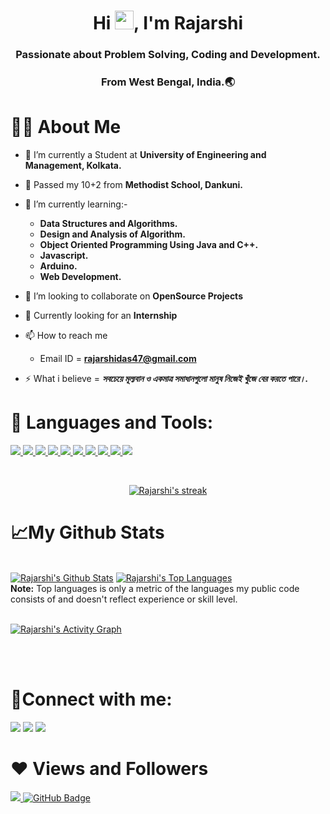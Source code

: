 <h1 align="center">Hi <img src="https://raw.githubusercontent.com/MartinHeinz/MartinHeinz/master/wave.gif" width="30px">, I'm Rajarshi</h1>
<h3 align="center">Passionate about Problem Solving, Coding and Development.</h3>
<h3 align="center">From West Bengal, India.🌏</h3>


# 🙋‍♂️ About Me

- 🔭 I’m currently a Student at **University of Engineering and Management, Kolkata.**
- 🔭 Passed my 10+2 from **Methodist School, Dankuni.**

- 🌱 I’m currently learning:-
  -  **Data Structures and Algorithms.**
  -  **Design and Analysis of Algorithm.**
  -  **Object Oriented Programming Using Java and C++.**
  -  **Javascript.**
  -  **Arduino.**
  -  **Web Development.**

- 👯 I’m looking to collaborate on **OpenSource Projects**
- 👯 Currently looking for an **Internship**


- 📫 How to reach me 
  - Email ID = **rajarshidas47@gmail.com**
  <!-- - Phone Number = **8620864850** -->

- ⚡ What i believe =  ***সবচেয়ে মূল্যবান ও একমাত্র সমাধানগুলো মানুষ নিজেই খুঁজে বের করতে পারে।.***

# 🚀 Languages and Tools:

<p align="left"> 
    <a href="https://www.cprogramming.com/" target="_blank"> <img src="https://img.icons8.com/color/48/000000/c-programming.png"/> </a>
    <a href="https://www.java.com" target="_blank"> <img src="https://img.icons8.com/color/48/000000/java-coffee-cup-logo.png"/> </a>
    <a href="https://www.cprogramming.com/" target="_blank"> <img src="https://img.icons8.com/color/48/000000/c-plus-plus-logo.png"/> </a>
    <!-- <a href="https://spring.io/projects/spring-boot" target="_blank"> <img src="https://img.icons8.com/color/48/000000/spring-logo.png"/> </a>  -->
    <a href="https://developer.mozilla.org/en-US/docs/Web/JavaScript" target="_blank"> <img src="https://img.icons8.com/color/48/000000/javascript.png"/> </a> 
    <a href="https://www.w3.org/html/" target="_blank"> <img src="https://img.icons8.com/color/48/000000/html-5.png"/> </a> 
    <a href="https://www.w3schools.com/css/" target="_blank"> <img src="https://img.icons8.com/color/48/000000/css3.png"/> </a> 
    <a href="https://getbootstrap.com" target="_blank"> <img src="https://img.icons8.com/color/48/000000/bootstrap.png"/> </a> 
    <a href="https://www.python.org" target="_blank"> <img src="https://img.icons8.com/color/48/000000/python.png"/> </a> 
    <!-- <a style="padding-right:8px;" href="https://nodejs.org" target="_blank"> <img src="https://img.icons8.com/color/48/000000/nodejs.png"/> </a>  -->
    <!-- <a style="padding-right:8px;" href="https://www.mysql.com/" target="_blank"> <img src="https://img.icons8.com/fluent/50/000000/mysql-logo.png"/> </a> -->
    <!-- <a href="https://www.mongodb.com/" target="_blank"> <img src="https://raw.githubusercontent.com/devicons/devicon/master/icons/mongodb/mongodb-original-wordmark.svg" alt="mongodb" width="48" height="48"/> </a>  -->
    <!-- <a href="https://firebase.google.com/" target="_blank"> <img src="https://img.icons8.com/color/48/000000/firebase.png"/> </a>  -->
    <!-- <a href="https://postman.com" target="_blank"> <img src="https://www.vectorlogo.zone/logos/getpostman/getpostman-icon.svg" alt="postman" width="45" height="45"/> </a>    -->
    <a href="https://git-scm.com/" target="_blank"> <img src="https://img.icons8.com/color/48/000000/git.png"/> </a> 
    <a href="https://www.cloudskillsboost.google/public_profiles/28370d5a-0b71-4a2a-831e-a7a47ca0467b" target="_blank"> <img src="https://img.icons8.com/color/48/000000/google-cloud.png"/> </a> 
    <!-- <a href="https://www.jenkins.io" target="_blank"> <img src="https://www.vectorlogo.zone/logos/jenkins/jenkins-icon.svg" alt="jenkins" width="48" height="48"/> </a>  -->
    <!-- <a href="https://redux.js.org" target="_blank"> <img src="https://img.icons8.com/color/48/000000/redux.png"/> </a> -->
    <!-- <a href="https://expressjs.com" target="_blank"> <img src="https://raw.githubusercontent.com/devicons/devicon/master/icons/express/express-original-wordmark.svg" alt="express" width="40" height="40"/> </a> -->
</p>


<br/>

<p align="center">
    <a href="https://github.com/RajarshiCode/github-readme-streak-stats">
        <img title="🔥 Get streak stats for your profile at git.io/streak-stats" alt="Rajarshi's streak" src="https://github-readme-streak-stats.herokuapp.com/?user=RajarshiCode&theme=black-ice&hide_border=true&stroke=0000&background=060A0CD0"/>
    </a>
</p>

# 📈My Github Stats

  <br/>
    <a href="https://github.com/RajarshiCode/github-readme-stats"><img alt="Rajarshi's Github Stats" src="https://github-readme-stats.vercel.app/api?username=RajarshiCode&show_icons=true&count_private=true&theme=react&hide_border=true&bg_color=0D1117" /></a>
  <a href="https://github.com/RajarshiCode/github-readme-stats"><img alt="Rajarshi's Top Languages" src="https://github-readme-stats.vercel.app/api/top-langs/?username=RajarshiCode&langs_count=8&count_private=true&layout=compact&theme=react&hide_border=true&bg_color=0D1117" /></a>
  <br/>
  <b>Note:</b> Top languages is only a metric of the languages my public code consists of and doesn't reflect experience or skill level.


<br/>
<br/>

<a href="https://github.com/RajarshiCode/github-readme-activity-graph"><img alt="Rajarshi's Activity Graph" src="https://activity-graph.herokuapp.com/graph?username=RajarshiCode&bg_color=0D1117&color=5BCDEC&line=5BCDEC&point=FFFFFF&hide_border=true" /></a>

<br/>
<br/>

# 📳Connect with me:
<p align="left">

<a href = "https://www.linkedin.com/in/rajarshicode/"><img src="https://img.icons8.com/fluent/48/000000/linkedin.png"/></a>
<a href = "https://twitter.com/RajarshiCode"><img src="https://img.icons8.com/fluent/48/000000/twitter.png"/></a>
<a href = "https://www.facebook.com/RajarshiCode"><img src="https://img.icons8.com/fluency/48/000000/facebook.png"/></a>

</p>

# ❤ Views and Followers
<a href="https://github.com/Meghna-DAS/github-profile-views-counter">
    <img src="https://komarev.com/ghpvc/?username=RajarshiCode">
</a>
<a href="https://github.com/RajarshiCode?tab=followers"><img src="https://img.shields.io/github/followers/RajarshiCode?label=Followers&style=social" alt="GitHub Badge"></a>
